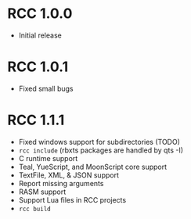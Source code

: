 # RCC 1.0.0
- Initial release
# RCC 1.0.1
- Fixed small bugs
# RCC 1.1.1
- Fixed windows support for subdirectories (TODO)
- `rcc include` (rbxts packages are handled by qts -I)
- C runtime support
- Teal, YueScript, and MoonScript core support
- TextFile, XML, & JSON support
- Report missing arguments
- RASM support
- Support Lua files in RCC projects
- `rcc build`